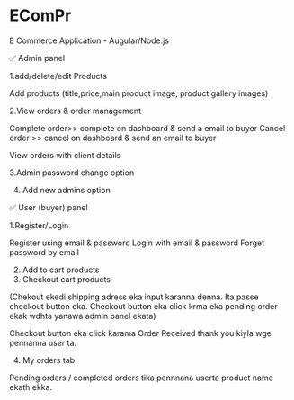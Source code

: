 # EComPr
E Commerce Application - Augular/Node.js




✅ Admin panel

1.add/delete/edit Products

Add products (title,price,main product image, product gallery images)

2.View orders & order management 

Complete order>> complete  on dashboard & send a email to buyer
Cancel order >> cancel on dashboard & send an email to buyer 

View orders with client details 

3.Admin password change option
 
4. Add new admins option 



✅ User (buyer) panel

1.Register/Login

Register using email & password 
Login with email & password 
Forget password by email

2. Add to cart products
3. Checkout cart products

 (Chekout ekedi shipping adress eka input karanna denna. Ita passe checkout button eka. Checkout button eka click krma eka pending order ekak wdhta yanawa admin panel ekata)

Checkout button eka click karama Order Received thank you kiyla wge pennanna user ta.

4. My orders tab

Pending orders / completed orders tika pennnana userta product name ekath ekka.

